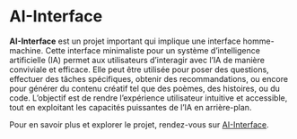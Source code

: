  <h1>AI-Interface</h1> 
 <p><strong>AI-Interface</strong> est un projet important qui implique une interface homme-machine. Cette interface minimaliste pour un système d’intelligence artificielle (IA) permet aux utilisateurs d’interagir avec l’IA de manière conviviale et efficace. Elle peut être utilisée pour poser des questions, effectuer des tâches spécifiques, obtenir des recommandations, ou encore pour générer du contenu créatif tel que des poèmes, des histoires, ou du code. L’objectif est de rendre l’expérience utilisateur intuitive et accessible, tout en exploitant les capacités puissantes de l’IA en arrière-plan.</p> <p>Pour en savoir plus et explorer le projet, rendez-vous sur <a href="https://ai-interface.netlify.app/" target="_blank">AI-Interface</a>.</p> </div>
